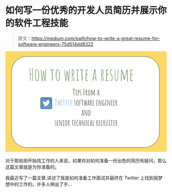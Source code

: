 # 如何写一份优秀的开发人员简历并展示你的软件工程技能

> 原文：<https://medium.com/swlh/how-to-write-a-great-resume-for-software-engineers-75d514dd8322>

![](img/b2860a2fc9890277a912d26560918072.png)

对于那些刚开始找工作的人来说，如果你对如何准备一份出色的简历有疑问，那么这篇文章就是为你准备的。

我最近写了一篇文章,讲述了我是如何准备工作面试并最终在 Twitter 上找到我梦想中的工作的。许多人伸出了手…